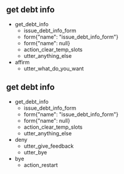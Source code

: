 ## get debt info
* get_debt_info
  - issue_debt_info_form
  - form{"name": "issue_debt_info_form"}
  - form{"name": null}
  - action_clear_temp_slots
  - utter_anything_else
* affirm
  - utter_what_do_you_want  

## get debt info
* get_debt_info
  - issue_debt_info_form
  - form{"name": "issue_debt_info_form"}
  - form{"name": null}
  - action_clear_temp_slots
  - utter_anything_else
* deny
  - utter_give_feedback
  - utter_bye
* bye
  - action_restart